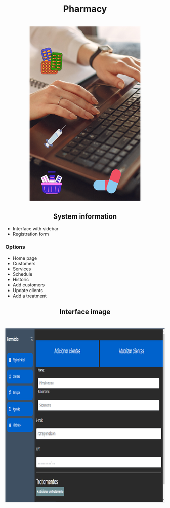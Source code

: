 <h1 align="center">Pharmacy</h1>

<h1 align="center">
<img src= "Image_readme/Projeto_Pharmy.png" width="350" height="550" />
</h1>

<h2 align="center">
System information
</h2>

- Interface with sidebar
- Registration form

<h3>Options</h3>

- Home page
- Customers
- Services
- Schedule
- Historic
- Add customers
- Update clients
- Add a treatment

<h2 align="center">
Interface image
</h2>

<h1 align="center">
<img src= "Image_readme/interface_pharm.png" width="950" height="550" />
</h1>

